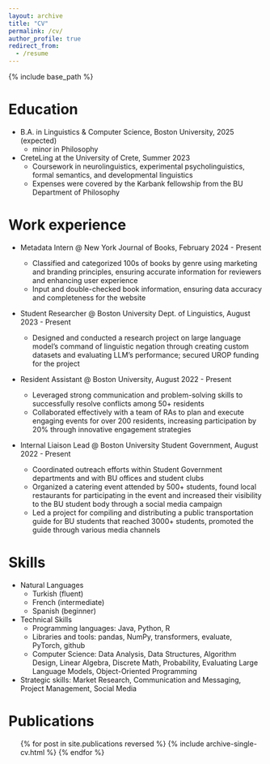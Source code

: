 ```yaml
---
layout: archive
title: "CV"
permalink: /cv/
author_profile: true
redirect_from:
  - /resume
---
```


{% include base_path %}

Education
======
* B.A. in Linguistics & Computer Science, Boston University, 2025 (expected)
  * minor in Philosophy
* CreteLing at the University of Crete, Summer 2023
  * Coursework in neurolinguistics, experimental psycholinguistics, formal semantics, and developmental linguistics
  * Expenses were covered by the Karbank fellowship from the BU Department of Philosophy

Work experience
======
* Metadata Intern @ New York Journal of Books, February 2024 - Present
  * Classified and categorized 100s of books by genre using marketing and branding principles, ensuring accurate information for reviewers       and enhancing user experience
  * Input and double-checked book information, ensuring data accuracy and completeness for the website

* Student Researcher @ Boston University Dept. of Linguistics, August 2023 - Present
  * Designed and conducted a research project on large language model’s command of linguistic negation through creating custom datasets and      evaluating LLM’s performance; secured UROP funding for the project

* Resident Assistant @ Boston University, August 2022 - Present
  * Leveraged strong communication and problem-solving skills to successfully resolve conflicts among 50+ residents
  * Collaborated effectively with a team of RAs to plan and execute engaging events for over 200 residents, increasing
    participation by 20% through innovative engagement strategies
    
* Internal Liaison Lead @ Boston University Student Government, August 2022 - Present
  * Coordinated outreach efforts within Student Government departments and with BU offices and student clubs
  * Organized a catering event attended by 500+ students, found local restaurants for participating in the event and
    increased their visibility to the BU student body through a social media campaign
  * Led a project for compiling and distributing a public transportation guide for BU students that reached 3000+
    students, promoted the guide through various media channels
  
Skills
======
* Natural Languages
  * Turkish (fluent)
  * French (intermediate)
  * Spanish (beginner)
* Technical Skills
  * Programming languages: Java, Python, R
  * Libraries and tools: pandas, NumPy, transformers, evaluate, PyTorch, github
  * Computer Science: Data Analysis, Data Structures, Algorithm Design, Linear Algebra, Discrete Math, Probability, Evaluating Large       Language Models, Object-Oriented Programming
* Strategic skills: Market Research, Communication and Messaging, Project Management, Social Media

Publications
======
  <ul>{% for post in site.publications reversed %}
    {% include archive-single-cv.html %}
  {% endfor %}</ul>
  

